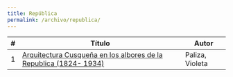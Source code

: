 ```yaml
---
title: República
permalink: /archivo/republica/
---
```



\# | Título | Autor
--- | --- | ---
1 | [Arquitectura Cusqueña en los albores de la Republica (1824- 1934)](https://rhiap.github.io/archivo/arquitectura_cuzquena_paliza/) | Paliza, Violeta
